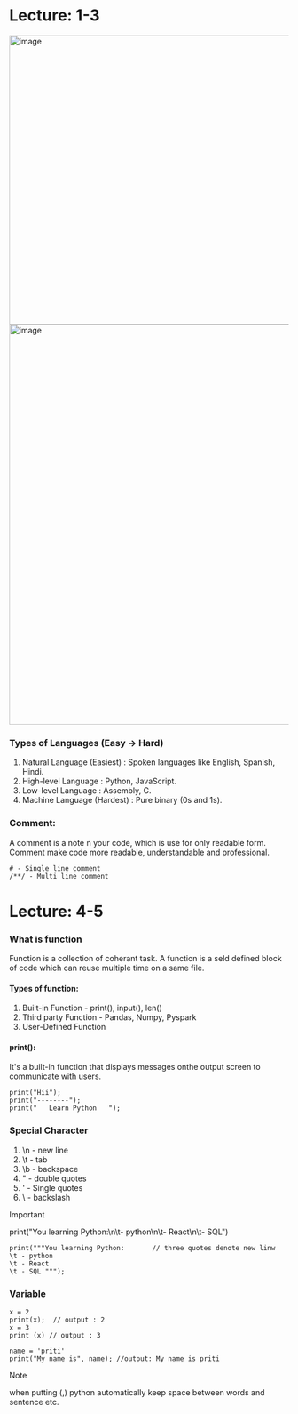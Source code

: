 # Lecture: 1-3

<img width="1000" height="520" alt="image" src="https://github.com/user-attachments/assets/aaec2896-f434-4523-adc7-2acc4b766d7e" />

<img width="1600" height="720" alt="image" src="https://github.com/user-attachments/assets/8178b351-2d31-4a64-957e-cc7cce993f04" />

### Types of Languages (Easy → Hard)
1. Natural Language (Easiest) : Spoken languages like English, Spanish, Hindi.
2. High-level Language : Python, JavaScript.
3. Low-level Language : Assembly, C.
4. Machine Language (Hardest) : Pure binary (0s and 1s).

### Comment: 
A comment is a note n your code, which is use for only readable form. Comment make code more readable, understandable and professional.
```
# - Single line comment
/**/ - Multi line comment
```

# Lecture: 4-5

### What is function
Function is a collection of coherant task. A function is a seld defined block of code which can reuse multiple time on a same file.

#### Types of function:
1. Built-in Function - print(), input(), len()
2. Third party Function - Pandas, Numpy, Pyspark 
3. User-Defined Function 

#### print():
It's a built-in function that displays messages onthe output screen to communicate with users.
```
print("Hii");
print("--------");
print("   Learn Python   ");
```

### Special Character
1. \n - new line
2. \t - tab
3. \b - backspace
4. \" - double quotes
5. \' - Single quotes
6. \\ - backslash

> [!IMPORTANT]
> print("You learning Python:\n\t- python\n\t- React\n\t- SQL")
```
print("""You learning Python:       // three quotes denote new linw
\t - python
\t - React
\t - SQL """);
```

### Variable
```
x = 2
print(x);  // output : 2
x = 3
print (x) // output : 3

name = 'priti'
print("My name is", name); //output: My name is priti
```
>[!Note]
> when putting (,) python automatically keep space between words and sentence etc.
